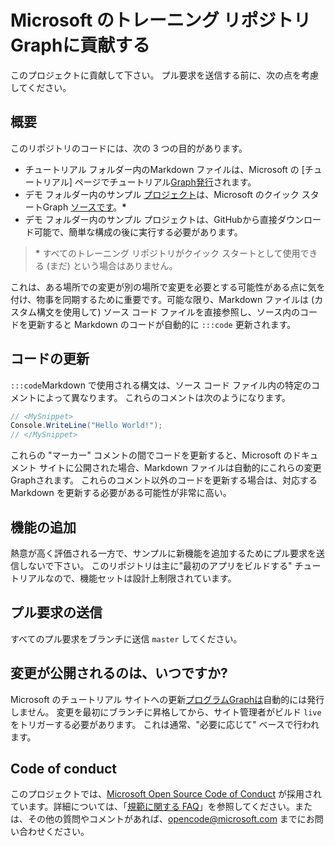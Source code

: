 # <a name="contributing-to-microsoft-graph-training-repositories"></a>Microsoft のトレーニング リポジトリGraphに貢献する

このプロジェクトに貢献して下さい。 プル要求を送信する前に、次の点を考慮してください。

## <a name="overview"></a>概要

このリポジトリのコードには、次の 3 つの目的があります。

- チュートリアル フォルダー内の[](/tutorial)Markdown ファイルは、Microsoft の [チュートリアル] ページでチュートリアル[Graph発行](https://docs.microsoft.com/graph/tutorials)されます。
- デモ フォルダー内のサンプル [プロジェクト](/demo)は、Microsoft のクイック スタートGraph [ソースです](https://developer.microsoft.com/graph/quick-start)。**\***
- デモ フォルダー内のサンプル プロジェクトは、GitHubから直接ダウンロード可能で、簡単な構成の後に実行する必要があります。

> **\*** すべてのトレーニング リポジトリがクイック スタートとして使用できる (まだ) という場合はありません。

これは、ある場所での変更が別の場所で変更を必要とする可能性がある点に気を付け、物事を同期するために重要です。可能な限り、Markdown ファイルは (カスタム構文を使用して) ソース コード ファイルを直接参照し、ソース内のコードを更新すると Markdown のコードが自動的に `:::code` 更新されます。

## <a name="updating-code"></a>コードの更新

`:::code`Markdown で使用される構文は、ソース コード ファイル内の特定のコメントによって異なります。 これらのコメントは次のようになります。

```csharp
// <MySnippet>
Console.WriteLine("Hello World!");
// </MySnippet>
```

これらの "マーカー" コメントの間でコードを更新すると、Microsoft のドキュメント サイトに公開された場合、Markdown ファイルは自動的にこれらの変更Graphされます。 これらのコメント以外のコードを更新する場合は、対応する Markdown を更新する必要がある可能性が非常に高い。

## <a name="adding-features"></a>機能の追加

熱意が高く評価される一方で、サンプルに新機能を追加するためにプル要求を送信しないで下さい。 このリポジトリは主に"最初のアプリをビルドする" チュートリアルなので、機能セットは設計上制限されています。

## <a name="submitting-pull-requests"></a>プル要求の送信

すべてのプル要求をブランチに送信 `master` してください。

## <a name="when-do-changes-get-published"></a>変更が公開されるのは、いつですか?

Microsoft のチュートリアル サイトへの更新[プログラムGraphは](https://docs.microsoft.com/graph/tutorials)自動的には発行しません。 変更を最初にブランチに昇格してから、サイト管理者がビルド `live` をトリガーする必要があります。 これは通常、"必要に応じて" ベースで行われます。

## <a name="code-of-conduct"></a>Code of conduct

このプロジェクトでは、[Microsoft Open Source Code of Conduct](https://opensource.microsoft.com/codeofconduct/) が採用されています。詳細については、「[規範に関する FAQ](https://opensource.microsoft.com/codeofconduct/faq/)」を参照してください。または、その他の質問やコメントがあれば、[opencode@microsoft.com](mailto:opencode@microsoft.com) までにお問い合わせください。
